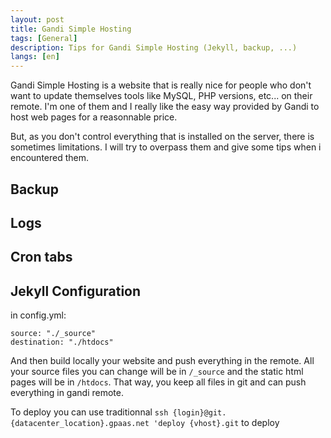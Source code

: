 ```yaml
---
layout: post
title: Gandi Simple Hosting
tags: [General]
description: Tips for Gandi Simple Hosting (Jekyll, backup, ...)
langs: [en]
---
```


Gandi Simple Hosting is a website that is really nice for people who don't want to update themselves tools like MySQL, PHP versions, etc... on their remote. I'm one of them and I really like the easy way provided by Gandi to host web pages for a reasonnable price.

But, as you don't control everything that is installed on the server, there is sometimes limitations. I will try to overpass them and give some tips when i encountered them.

## Backup

## Logs

## Cron tabs

## Jekyll Configuration

in config.yml:

	source: "./_source"
	destination: "./htdocs"

And then build locally your website and push everything in the remote. All your source files you can change will be in `/_source` and the static html pages will be in `/htdocs`.
That way, you keep all files in git and can push everything in gandi remote.

To deploy you can use traditionnal `ssh {login}@git.{datacenter_location}.gpaas.net 'deploy {vhost}.git` to deploy
